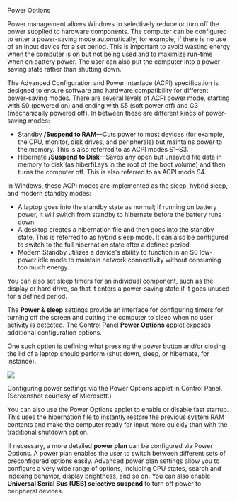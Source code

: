Power Options

Power management allows Windows to selectively reduce or turn off the power supplied to hardware components. The computer can be configured to enter a power-saving mode automatically; for example, if there is no use of an input device for a set period. This is important to avoid wasting energy when the computer is on but not being used and to maximize run-time when on battery power. The user can also put the computer into a power-saving state rather than shutting down.

The Advanced Configuration and Power Interface (ACPI) specification is designed to ensure software and hardware compatibility for different power-saving modes. There are several levels of ACPI power mode, starting with S0 (powered on) and ending with S5 (soft power off) and G3 (mechanically powered off). In between these are different kinds of power-saving modes:

- Standby **/Suspend to RAM**—Cuts power to most devices (for example, the CPU, monitor, disk drives, and peripherals) but maintains power to the memory. This is also referred to as ACPI modes S1–S3.
- Hibernate **/Suspend to Disk**—Saves any open but unsaved file data in memory to disk (as hiberfil.sys in the root of the boot volume) and then turns the computer off. This is also referred to as ACPI mode S4.

In Windows, these ACPI modes are implemented as the sleep, hybrid sleep, and modern standby modes:

- A laptop goes into the standby state as normal; if running on battery power, it will switch from standby to hibernate before the battery runs down.
- A desktop creates a hibernation file and then goes into the standby state. This is referred to as hybrid sleep mode. It can also be configured to switch to the full hibernation state after a defined period.
- Modern Standby utilizes a device's ability to function in an S0 low-power idle mode to maintain network connectivity without consuming too much energy.

You can also set sleep timers for an individual component, such as the display or hard drive, so that it enters a power-saving state if it goes unused for a defined period.

The **Power & sleep** settings provide an interface for configuring timers for turning off the screen and putting the computer to sleep when no user activity is detected. The Control Panel **Power Options** applet exposes additional configuration options.

One such option is defining what pressing the power button and/or closing the lid of a laptop should perform (shut down, sleep, or hibernate, for instance).

![](https://s3.amazonaws.com/wmx-api-production/courses/35011/images/8289-1639514851191-windows_10_21h2_control_panel_power_options_button.png)

Configuring power settings via the Power Options applet in Control Panel. (Screenshot courtesy of Microsoft.)

You can also use the Power Options applet to enable or disable fast startup. This uses the hibernation file to instantly restore the previous system RAM contents and make the computer ready for input more quickly than with the traditional shutdown option.

If necessary, a more detailed **power plan** can be configured via Power Options. A power plan enables the user to switch between different sets of preconfigured options easily. Advanced power plan settings allow you to configure a very wide range of options, including CPU states, search and indexing behavior, display brightness, and so on. You can also enable **Universal Serial Bus (USB) selective suspend** to turn off power to peripheral devices.